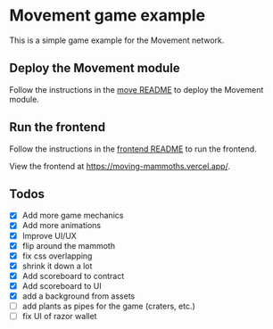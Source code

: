 # Movement game example

This is a simple game example for the Movement network.

## Deploy the Movement module

Follow the instructions in the [move README](./move/README.md) to deploy the Movement module.

## Run the frontend

Follow the instructions in the [frontend README](./frontend/README.md) to run the frontend.

View the frontend at https://moving-mammoths.vercel.app/.

## Todos

- [x] Add more game mechanics
- [x] Add more animations
- [x] Improve UI/UX
- [x] flip around the mammoth
- [x] fix css overlapping
- [x] shrink it down a lot
- [x] Add scoreboard to contract
- [x] Add scoreboard to UI
- [x] add a background from assets
- [ ] add plants as pipes for the game (craters, etc.)
- [ ] fix UI of razor wallet
